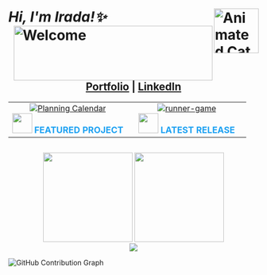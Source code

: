 <h1>
  <i>Hi, I'm Irada!✨ </i>
  <img src="https://media.giphy.com/media/JIX9t2j0ZTN9S/giphy.gif"  width="90" align="right" alt="Animated Cat" />
  <img src="https://media4.giphy.com/media/v1.Y2lkPTc5MGI3NjExdTlmeGdyb3p2azZza2ljY25oZWFmcHE2aTN4d2RyejgwMmxteWFjcyZlcD12MV9pbnRlcm5hbF9naWZfYnlfaWQmY3Q9Zw/XCxjzveGa47DOd8zuq/giphy.gif" width="400" height="110" align="right" alt="Welcome" />
</h1>

<h2 align="center">
    <a href="https://ira4a.github.io/Website/">Portfolio</a> | <a href="https://www.linkedin.com/in/irada-alasgarova-74a56826a/">LinkedIn</a>
</h2>

<table align="center" style="margin-bottom: 30px;">
  <tr>
    <td align="center" width="50%">
      <a href="https://github.com/Ira4a/Planning-calendar" target="_blank" rel="noopener noreferrer">
        <img
          src="https://github-readme-stats.vercel.app/api/pin/?username=Ira4a&repo=Planning-calendar&theme=react&bg_color=0d1117&title_color=1da1f2&text_color=ffffff&icon_color=1da1f2&border_color=1da1f2"
          alt="Planning Calendar"
        />
      </a>
      <br />
      <img src="https://media3.giphy.com/media/v1.Y2lkPTc5MGI3NjExbHJvMW5mdGRzeGI3YnY5ZXB6eGloZzl0ZzVtMG1rbnN1bnJnMTl3ZiZlcD12MV9pbnRlcm5hbF9naWZfYnlfaWQmY3Q9Zw/YJ85eVpdZDy7e/giphy.gif" width="40"/>
      <strong style="color:#1da1f2; font-size: 1.1em;">FEATURED PROJECT</strong>
      <br />
    </td>
    <td align="center" width="50%">
      <a href="https://github.com/Ira4a/runner-game" target="_blank" rel="noopener noreferrer">
        <img
          src="https://github-readme-stats.vercel.app/api/pin/?username=Ira4a&repo=runner-game&theme=react&bg_color=0d1117&title_color=1da1f2&text_color=ffffff&icon_color=1da1f2&border_color=1da1f2"
          alt="runner-game"
        />
      </a>
      <br />
      <img src="https://media1.giphy.com/media/v1.Y2lkPTc5MGI3NjExbWx3bHRjeGFwa3QzZGw5b3l5dG9qb204NzM1N3NnbzduYTY4anViaCZlcD12MV9pbnRlcm5hbF9naWZfYnlfaWQmY3Q9Zw/VCyJwT1DZEWyqU95oS/giphy.gif" width="40"/>
      <strong style="color:#1da1f2; font-size: 1.1em;">LATEST RELEASE</strong>
      <br />
    </td>
  </tr>
</table>

<div align="center">
  <img height="180em" src="https://github-readme-stats.vercel.app/api?username=Ira4a&show_icons=true&theme=react&bg_color=0d1117&hide_border=true&icon_color=1da1f2&title_color=1da1f2" />
  <img height="180em" src="https://github-readme-stats.vercel.app/api/top-langs/?username=Ira4a&layout=compact&theme=react&bg_color=0d1117&hide_border=true&title_color=1da1f2" />
</div>

<div align="center">
  <img src="https://streak-stats.demolab.com?user=Ira4a&theme=react&background=0d1117&border=1da1f2&stroke=1da1f2&ring=1da1f2&fire=1da1f2&currStreakNum=ffffff&sideNums=ffffff&currStreakLabel=ffffff&sideLabels=ffffff&dates=ffffff" />
</div>

 ![GitHub Contribution Graph](https://github-readme-activity-graph.vercel.app/graph?username=Ira4a&theme=react-dark&bg_color=0d1117&hide_border=true&area=true&area_color=1da1f2)
